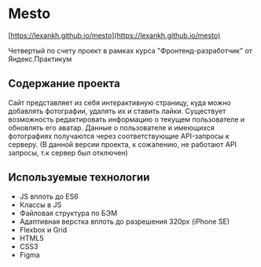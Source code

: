 # Mesto

[https://lexankh.github.io/mesto](https://lexankh.github.io/mesto)

Четвертый по счету проект в рамках курса "Фронтенд-разработчик" от Яндекс.Практикум

## Содержание проекта
Сайт представляет из себя интерактивную страницу, куда можно добавлять фотографии, удалять их и ставить лайки. Существует возможность редактировать информацию о текущем пользователе и обновлять его аватар. Данные о пользователе и имеющихся фотографиях получаются через соответствующие API-запросы к серверу. (В данной версии проекта, к сожалению, не работают API запросы, т.к сервер был отключен)

## Используемые технологии

* JS вплоть до ES6
* Классы в JS
* Файловая структура по БЭМ
* Адаптивная верстка вплоть до разрешения 320px (iPhone SE)
* Flexbox и Grid
* HTML5
* CSS3
* Figma

